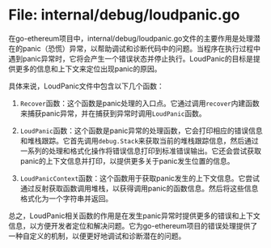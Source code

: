 # File: internal/debug/loudpanic.go

在go-ethereum项目中，internal/debug/loudpanic.go文件的主要作用是处理潜在的panic（恐慌）异常，以帮助调试和诊断代码中的问题。当程序在执行过程中遇到panic异常时，它将会产生一个错误状态并停止执行。LoudPanic的目标是提供更多的信息和上下文来定位出现panic的原因。

具体来说，LoudPanic文件中包含以下几个函数：

1. `Recover`函数：这个函数是panic处理的入口点。它通过调用`recover`内建函数来捕获panic异常，并在捕获到异常时调用`LoudPanic`函数。

2. `LoudPanic`函数：这个函数是panic异常的处理函数，它会打印相应的错误信息和堆栈跟踪。它首先调用`debug.Stack`来获取当前的堆栈跟踪信息，然后通过一系列的处理和格式化操作将错误信息打印到标准错误输出。它还会尝试获取panic的上下文信息并打印，以提供更多关于panic发生位置的信息。

3. `LoudPanicContext`函数：这个函数用于获取panic发生的上下文信息。它尝试通过反射获取函数调用堆栈，以获得调用panic的函数信息。然后将这些信息格式化为一个字符串并返回。

总之，LoudPanic相关函数的作用是在发生panic异常时提供更多的错误和上下文信息，以方便开发者定位和解决问题。它为go-ethereum项目的错误处理提供了一种自定义的机制，以便更好地调试和诊断潜在的问题。

